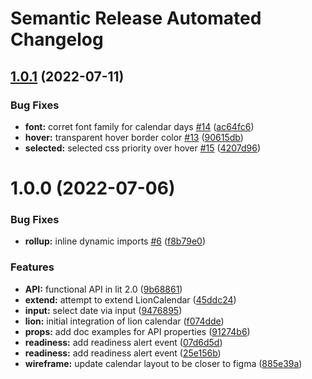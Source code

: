 # Semantic Release Automated Changelog

## [1.0.1](https://github.com/AlaskaAirlines/auro-calendar/compare/v1.0.0...v1.0.1) (2022-07-11)


### Bug Fixes

* **font:** corret font family for calendar days [#14](https://github.com/AlaskaAirlines/auro-calendar/issues/14) ([ac64fc6](https://github.com/AlaskaAirlines/auro-calendar/commit/ac64fc68fcabb9dd170e7fde800e887e7f36c016))
* **hover:** transparent hover border color [#13](https://github.com/AlaskaAirlines/auro-calendar/issues/13) ([90615db](https://github.com/AlaskaAirlines/auro-calendar/commit/90615dbe4b3a8a074b6152b127b8ac5d5164d50c))
* **selected:** selected css priority over hover [#15](https://github.com/AlaskaAirlines/auro-calendar/issues/15) ([4207d96](https://github.com/AlaskaAirlines/auro-calendar/commit/4207d969a9c19deaedc2a4b15fba6ae958c91092))

# 1.0.0 (2022-07-06)


### Bug Fixes

* **rollup:** inline dynamic imports [#6](https://github.com/AlaskaAirlines/auro-calendar/issues/6) ([f8b79e0](https://github.com/AlaskaAirlines/auro-calendar/commit/f8b79e07407568a9f253de897de6433920eb57a6))


### Features

* **API:** functional API in lit 2.0 ([9b68861](https://github.com/AlaskaAirlines/auro-calendar/commit/9b6886174af84a607228ec28c8979d05598c93fc))
* **extend:** attempt to extend LionCalendar ([45ddc24](https://github.com/AlaskaAirlines/auro-calendar/commit/45ddc242f49086192ba68fb9bd7144837bdcd2c6))
* **input:** select date via input ([9476895](https://github.com/AlaskaAirlines/auro-calendar/commit/9476895e5fe27a9ef07bbdf98c5dff5c130e70fd))
* **lion:** initial integration of lion calendar ([f074dde](https://github.com/AlaskaAirlines/auro-calendar/commit/f074dde42e58efe73b2f5d79caeb31953a992d9a))
* **props:** add doc examples for API properties ([91274b6](https://github.com/AlaskaAirlines/auro-calendar/commit/91274b66cdab667d583dad43d38416abd39e4d73))
* **readiness:** add readiness alert event ([07d6d5d](https://github.com/AlaskaAirlines/auro-calendar/commit/07d6d5d4b1cc6dbc16b159efa0ba4c70f1998cea))
* **readiness:** add readiness alert event ([25e156b](https://github.com/AlaskaAirlines/auro-calendar/commit/25e156bd71821ac47cff9c98b7e14ea7f5182c50))
* **wireframe:** update calendar layout to be closer to figma ([885e39a](https://github.com/AlaskaAirlines/auro-calendar/commit/885e39afdf8871b64196f3c94d1cd8f2a4e08c36))
